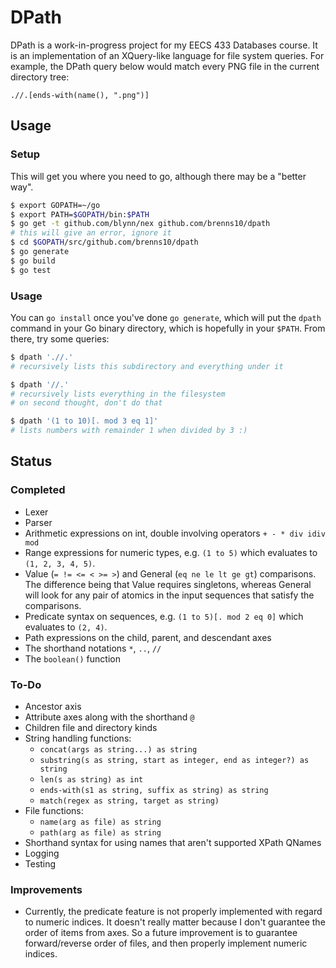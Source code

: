 DPath
=====

DPath is a work-in-progress project for my EECS 433 Databases course. It is an
implementation of an XQuery-like language for file system queries. For example,
the DPath query below would match every PNG file in the current directory tree:

```
.//.[ends-with(name(), ".png")]
```

Usage
-----

### Setup

This will get you where you need to go, although there may be a "better way".

```bash
$ export GOPATH=~/go
$ export PATH=$GOPATH/bin:$PATH
$ go get -t github.com/blynn/nex github.com/brenns10/dpath
# this will give an error, ignore it
$ cd $GOPATH/src/github.com/brenns10/dpath
$ go generate
$ go build
$ go test
```

### Usage

You can `go install` once you've done `go generate`, which will put the `dpath`
command in your Go binary directory, which is hopefully in your `$PATH`. From
there, try some queries:

```bash
$ dpath './/.'
# recursively lists this subdirectory and everything under it

$ dpath '//.'
# recursively lists everything in the filesystem
# on second thought, don't do that

$ dpath '(1 to 10)[. mod 3 eq 1]'
# lists numbers with remainder 1 when divided by 3 :)
```

Status
------

### Completed

* Lexer
* Parser
* Arithmetic expressions on int, double involving operators `+ - * div idiv mod`
* Range expressions for numeric types, e.g. `(1 to 5)` which evaluates to `(1,
  2, 3, 4, 5)`.
* Value (`= != <= < >= >`) and General (`eq ne le lt ge gt`) comparisons. The
  difference being that Value requires singletons, whereas General will look for
  any pair of atomics in the input sequences that satisfy the comparisons.
* Predicate syntax on sequences, e.g. `(1 to 5)[. mod 2 eq 0]` which evaluates
  to `(2, 4)`.
* Path expressions on the child, parent, and descendant axes
* The shorthand notations `*`, `..`, `//`
* The `boolean()` function

### To-Do

* Ancestor axis
* Attribute axes along with the shorthand `@`
* Children file and directory kinds
* String handling functions:
    * `concat(args as string...) as string`
    * `substring(s as string, start as integer, end as integer?) as string`
    * `len(s as string) as int`
    * `ends-with(s1 as string, suffix as string) as string`
    * `match(regex as string, target as string)`
* File functions:
    * `name(arg as file) as string`
    * `path(arg as file) as string`
* Shorthand syntax for using names that aren't supported XPath QNames
* Logging
* Testing

### Improvements

* Currently, the predicate feature is not properly implemented with regard to
  numeric indices. It doesn't really matter because I don't guarantee the order
  of items from axes. So a future improvement is to guarantee forward/reverse
  order of files, and then properly implement numeric indices.
